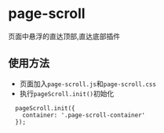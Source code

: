 # page-scroll
页面中悬浮的直达顶部,直达底部插件

## 使用方法

- 页面加入`page-scroll.js`和`page-scroll.css`
- 执行`pageScroll.init()`初始化

```
  pageScroll.init({
    container: '.page-scroll-container'
  });
```
